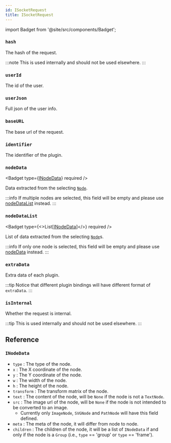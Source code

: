 ```yaml
---
id: ISocketRequest
title: ISocketRequest
---
```


import Badget from '@site/src/components/Badget';

### `hash`

<Badget type="str" required />

The hash of the request.

:::note
This is used internally and should not be used elsewhere.
:::

### `userId`

<Badget type="str" required />

The id of the user.

### `userJson`

<Badget type="str | None" defaultValue="None" />

Full json of the user info.

### `baseURL`

<Badget type="str" required />

The base url of the request.

### `identifier`

<Badget type="str" required />

The identifier of the plugin.

### `nodeData`

<Badget type={<a href="#inodedata">INodeData</a>} required />

Data extracted from the selecting [`Node`](/docs/reference/terminology#node).

:::info
If multiple nodes are selected, this field will be empty and please use [nodeDataList](#nodedatalist) instead.
:::

### `nodeDataList`

<Badget type={<>List[<a href="#inodedata">INodeData</a>]</>} required />

List of data extracted from the selecting [`Node`](/docs/reference/terminology#node)s.

:::info
If only one node is selected, this field will be empty and please use [nodeData](#nodedata) instead.
:::

### `extraData`

<Badget type="Dict[str, Any]" required />

Extra data of each plugin.

:::tip
Notice that different plugin bindings will have different format of `extraData`.
:::

### `isInternal`

<Badget type="bool" defaultValue="False" />

Whether the request is internal.

:::tip
This is used internally and should not be used elsewhere.
:::

## Reference

### `INodeData`

* `type` : The type of the node.
* `x` : The X coordinate of the node.
* `y` : The Y coordinate of the node.
* `w` : The width of the node.
* `h` : The height of the node.
* `transform` : The transform matrix of the node.
* `text` : The content of the node, will be `None` if the node is not a `TextNode`.
* `src` : The image url of the node, will be `None` if the node is not intended to be converted to an image.
    * Currently only `ImageNode`, `SVGNode` and `PathNode` will have this field defined.
* `meta` : The meta of the node, it will differ from node to node.
* `children` : The children of the node, it will be a list of `INodeData` if and only if the node is a `Group` (i.e., `type` == 'group' or `type` == 'frame').
